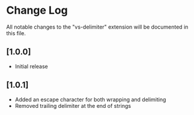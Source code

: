 # Change Log

All notable changes to the "vs-delimiter" extension will be documented in this file.

## [1.0.0]
- Initial release

## [1.0.1]
- Added an escape character for both wrapping and delimiting
- Removed trailing delimiter at the end of strings